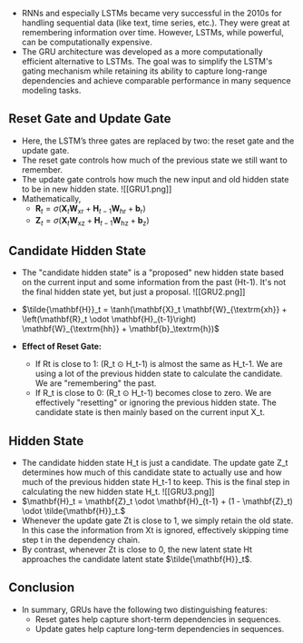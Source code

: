 - RNNs and especially LSTMs became very successful in the 2010s for handling sequential data (like text, time series, etc.). They were great at remembering information over time. However, LSTMs, while powerful, can be computationally expensive.
- The GRU architecture was developed as a more computationally efficient alternative to LSTMs. The goal was to simplify the LSTM's gating mechanism while retaining its ability to capture long-range dependencies and achieve comparable performance in many sequence modeling tasks.
## Reset Gate and Update Gate
- Here, the LSTM’s three gates are replaced by two: the reset gate and the update gate. 
- The reset gate controls how much of the previous state we still want to remember.
- The update gate controls how much the new input and old hidden state to be in new hidden state.
![[GRU1.png]]
- Mathematically, 
	- $\mathbf{R}_t = \sigma(\mathbf{X}_t \mathbf{W}_{\textrm{xr}} + \mathbf{H}_{t-1} \mathbf{W}_{\textrm{hr}} + \mathbf{b}_\textrm{r})$
	- $\mathbf{Z}_t = \sigma(\mathbf{X}_t \mathbf{W}_{\textrm{xz}} + \mathbf{H}_{t-1} \mathbf{W}_{\textrm{hz}} + \mathbf{b}_\textrm{z})$

## Candidate Hidden State
- The "candidate hidden state" is a "proposed" new hidden state based on the current input and some information from the past (Ht-1). It's not the final hidden state yet, but just a proposal.
 ![[GRU2.png]]
 - $\tilde{\mathbf{H}}_t = \tanh(\mathbf{X}_t \mathbf{W}_{\textrm{xh}} + \left(\mathbf{R}_t \odot \mathbf{H}_{t-1}\right) \mathbf{W}_{\textrm{hh}} + \mathbf{b}_\textrm{h})$
 
 - **Effect of Reset Gate:**
	 - If Rt is close to 1: (R_t ⊙ H_t-1) is almost the same as H_t-1. We are using a lot of the previous hidden state to calculate the candidate. We are "remembering" the past.
	- If R_t is close to 0: (R_t ⊙ H_t-1) becomes close to zero. We are effectively "resetting" or ignoring the previous hidden state. The candidate state is then mainly based on the current input X_t.

## Hidden State
- The candidate hidden state H_t is just a candidate. The update gate Z_t determines how much of this candidate state to actually use and how much of the previous hidden state H_t-1 to keep. This is the final step in calculating the new hidden state H_t.
 ![[GRU3.png]]
 - $\mathbf{H}_t = \mathbf{Z}_t \odot \mathbf{H}_{t-1}  + (1 - \mathbf{Z}_t) \odot \tilde{\mathbf{H}}_t.$
 - Whenever the update gate Zt is close to 1, we simply retain the old state. In this case the information from Xt is ignored, effectively skipping time step t in the dependency chain. 
 - By contrast, whenever Zt is close to 0, the new latent state Ht approaches the candidate latent state $\tilde{\mathbf{H}}_t$.

## Conclusion
- In summary, GRUs have the following two distinguishing features:
	- Reset gates help capture short-term dependencies in sequences.
	- Update gates help capture long-term dependencies in sequences.